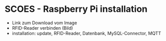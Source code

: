 # SCOES - Raspberry Pi installation

* Link zum Download vom Image
* RFID-Reader verbinden (Bild)
* installation: update, RFID-Reader, Datenbank, MySQL-Connector, MQTT